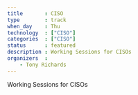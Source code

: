 ```yaml
---
title       : CISO
type        : track
when_day    : Thu
technology  : ["CISO"]
categories  : ["CISO"]
status      : featured
description : Working Sessions for CISOs
organizers  :
    - Tony Richards
---
```


Working Sessions for CISOs
